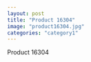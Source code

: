 ```yaml
---
layout: post
title: "Product 16304"
image: "product16304.jpg"
categories: "category1"
---
```

Product 16304

